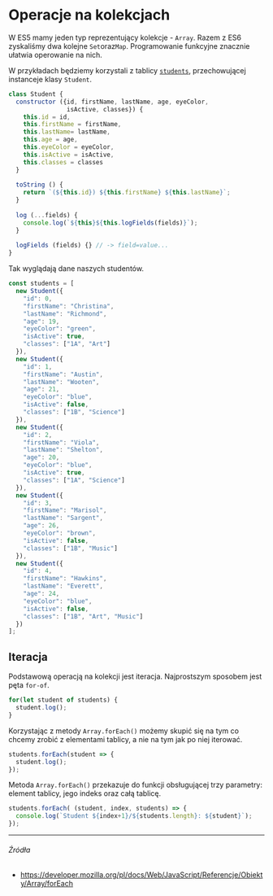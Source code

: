 # Operacje na kolekcjach

W ES5 mamy jeden typ reprezentujący kolekcje - `Array`. Razem z ES6 zyskaliśmy dwa kolejne `Set`oraz`Map`. Programowanie funkcyjne znacznie ułatwia operowanie na nich.

W przykładach będziemy korzystali z tablicy [`students`](https://codepen.io/mmotel/pen/rwWVge), przechowującej instanceje klasy `Student`.

```js
class Student {
  constructor ({id, firstName, lastName, age, eyeColor,
                isActive, classes}) {
    this.id = id,
    this.firstName = firstName,
    this.lastName= lastName,
    this.age = age,
    this.eyeColor = eyeColor,
    this.isActive = isActive,
    this.classes = classes
  }
  
  toString () {
    return `(${this.id}) ${this.firstName} ${this.lastName}`;
  }
  
  log (...fields) {
    console.log(`${this}${this.logFields(fields)}`);
  }
  
  logFields (fields) {} // -> field=value...
}
```

Tak wyglądają dane naszych studentów.

```js
const students = [
  new Student({
    "id": 0,
    "firstName": "Christina",
    "lastName": "Richmond",
    "age": 19,
    "eyeColor": "green",
    "isActive": true,
    "classes": ["1A", "Art"]
  }),
  new Student({
    "id": 1,
    "firstName": "Austin",
    "lastName": "Wooten",
    "age": 21,
    "eyeColor": "blue",
    "isActive": false,
    "classes": ["1B", "Science"]
  }),
  new Student({
    "id": 2,
    "firstName": "Viola",
    "lastName": "Shelton",
    "age": 20,
    "eyeColor": "blue",
    "isActive": true,
    "classes": ["1A", "Science"]
  }),
  new Student({
    "id": 3,
    "firstName": "Marisol",
    "lastName": "Sargent",
    "age": 26,
    "eyeColor": "brown",
    "isActive": false,
    "classes": ["1B", "Music"]
  }),
  new Student({
    "id": 4,
    "firstName": "Hawkins",
    "lastName": "Everett",
    "age": 24,
    "eyeColor": "blue",
    "isActive": false,
    "classes": ["1B", "Art", "Music"]
  })
];
```

## Iteracja

Podstawową operacją na kolekcji jest iteracja. Najprostszym sposobem jest pęta `for-of`.

```js
for(let student of students) {
  student.log();
}
```

Korzystając z metody `Array.forEach()` możemy skupić się na tym co chcemy zrobić z elementami tablicy, a nie na tym jak po niej iterować.

```js
students.forEach(student => {
  student.log();
});
```

Metoda `Array.forEach()` przekazuje do funkcji obsługującej trzy parametry: element tablicy, jego indeks oraz całą tablicę.

```js
students.forEach( (student, index, students) => {
  console.log(`Student ${index+1}/${students.length}: ${student}`);
});
```

---

###### Źródła

* https://developer.mozilla.org/pl/docs/Web/JavaScript/Referencje/Obiekty/Array/forEach